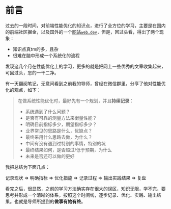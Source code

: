 # 前言

过去的一段时间，对前端性能优化的知识点，进行了全方位的学习，主要是在国内的前端社区掘金，以及国外的一个[网站`web.dev`](https://web.dev/explore/)，但是，回过头看，得出了两个现象：

- 知识点真tm的多，且杂
- 很难在脑中形成一个系统化的流程

发现这几个月在性能优化上的学习，更多的就是把网上一些优秀的文章收集起来，可回过头，忘的一干二净。

有一天翻阅笔记，无意间看到之前我的导师，曾经在微信群里，分享了他对性能优化的观点，如下：

> 在做系统性能优化时，最好先有一个规划，并且**持续记录**：
>
> - 系统遇到了什么问题？
> - 是否有可靠的测量方法来衡量性能？
> - 明确目前指标多少，期望指标多少？
> - 业界常见的思路是什么，优缺点？
> - 最终采用什么思路去做，为什么？
> - 中间有没有遇到过特别的事情，特别的坑
> - 最终结果如何，是否超过/低于预期，为什么
> - 未来是否还可以做的更好

我把总结为下面几点：

记录现状 => 明确指标 => 优化措施 => 记录过程 => 输出实践结果 => 复盘

看完之后，很显然，之前的学习方法确实存在很大的误区，知识无限，学不完，要思考并形成一个清晰的体系，按照这个时间线，逐步记录、优化、实践、输出结果。也就是导师所提到的**做事有始有终**。

